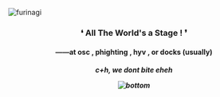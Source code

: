 ![furinagi](https://media.discordapp.net/attachments/1175640482433470514/1259782573081755818/0-1.png?ex=668cef73&is=668b9df3&hm=99471f89e6ca2522a59d8be4ac8a3c4c56ff0a41bee817033cac73ea1ca6865a&)


<h3 align="center">❛ All The World's a Stage ! ❜</h1>
<h4 align="center">——at osc , phighting , hyv , or docks (usually)</h3>
<h5 align="center">c+h, we dont bite eheh

![bottom](https://media.discordapp.net/attachments/1175640482433470514/1259783749730566228/light_blue_angelic_v4.1.png?ex=668cf08b&is=668b9f0b&hm=be724ec21546746bd1ab86ae0604b4b28ea552148ea65a1879530f901da3d095&)
